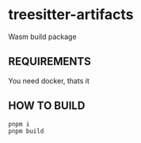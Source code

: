# treesitter-artifacts

Wasm build package

## REQUIREMENTS
You need docker, thats it

## HOW TO BUILD
```console
pnpm i
pnpm build
```
